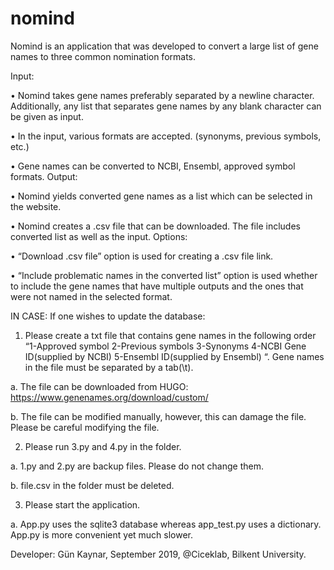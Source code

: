 # nomind


Nomind is an application that was developed to convert a large list of gene names to three common nomination formats.

Input:

•	Nomind takes gene names preferably separated by a newline character. Additionally, any list that separates gene names by any blank character can be given as input. 

•	In the input, various formats are accepted. (synonyms, previous symbols, etc.)

•	Gene names can be converted to NCBI, Ensembl, approved symbol formats.
Output:

•	Nomind yields converted gene names as a list which can be selected in the website.

•	Nomind creates a .csv file that can be downloaded. The file includes converted list as well as the input.
Options:

•	“Download .csv file” option is used for creating a .csv file link.

•	“Include problematic names in the converted list” option is used whether to include the gene names that have multiple outputs and the ones that were not named in the selected format.

IN CASE:
If one wishes to update the database:
1.	Please create a txt file that contains gene names in the following order “1-Approved symbol 2-Previous symbols 3-Synonyms 4-NCBI Gene ID(supplied by NCBI) 5-Ensembl ID(supplied by Ensembl) “. Gene names in the file must be separated by a tab(\t). 
  
  a.	The file can be downloaded from HUGO: https://www.genenames.org/download/custom/
 
  b.	The file can be modified manually, however, this can damage the file. Please be careful modifying the file.

2.	Please run 3.py and 4.py in the folder.
  
  a.	1.py and 2.py are backup files. Please do not change them.
  
  b.	file.csv in the folder must be deleted. 

3.	Please start the application.
  
  a.	App.py uses the sqlite3 database whereas app_test.py uses a dictionary. App.py is more convenient yet much slower. 

Developer: Gün Kaynar, September 2019, @Ciceklab, Bilkent University.
